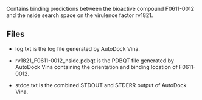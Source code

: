 Contains binding predictions between the bioactive compound F0611-0012 and the nside search space on the virulence factor rv1821.

## Files

- log.txt is the log file generated by AutoDock Vina.

- rv1821_F0611-0012_nside.pdbqt is the PDBQT file generated by AutoDock Vina containing the orientation and binding location of F0611-0012.

- stdoe.txt is the combined STDOUT and STDERR output of AutoDock Vina.

